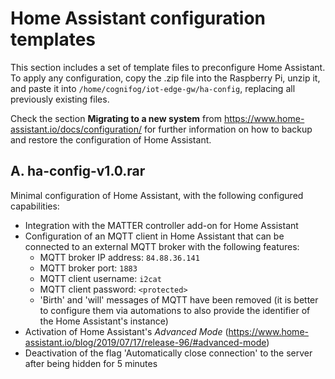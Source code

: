 # Home Assistant configuration templates
This section includes a set of template files to preconfigure Home Assistant. 
To apply any configuration, copy the .zip file into the Raspberry Pi, unzip it, and paste it into `/home/cognifog/iot-edge-gw/ha-config`, replacing all previously existing files.

Check the section **Migrating to a new system** from https://www.home-assistant.io/docs/configuration/ for further information on how to backup and restore the configuration of Home Assistant.

## A. ha-config-v1.0.rar
Minimal configuration of Home Assistant, with the following configured capabilities:
- Integration with the MATTER controller add-on for Home Assistant
- Configuration of an MQTT client in Home Assistant that can be connected to an external MQTT broker with the following features:
  - MQTT broker IP address: `84.88.36.141`
  - MQTT broker port: `1883`
  - MQTT client username: `i2cat`
  - MQTT client password: `<protected>`
  - 'Birth' and 'will' messages of MQTT have been removed (it is better to configure them via automations to also provide the identifier of the Home Assistant's instance)
- Activation of Home Assistant's *Advanced Mode* (https://www.home-assistant.io/blog/2019/07/17/release-96/#advanced-mode)
- Deactivation of the flag 'Automatically close connection' to the server after being hidden for 5 minutes